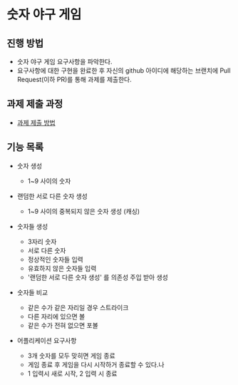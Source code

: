 # 숫자 야구 게임
## 진행 방법
* 숫자 야구 게임 요구사항을 파악한다.
* 요구사항에 대한 구현을 완료한 후 자신의 github 아이디에 해당하는 브랜치에 Pull Request(이하 PR)를 통해 과제를 제출한다.

## 과제 제출 과정
* [과제 제출 방법](https://github.com/next-step/nextstep-docs/tree/master/precourse)

## 기능 목록
- 숫자 생성
    - 1~9 사이의 숫자

- 랜덤한 서로 다른 숫자 생성 
    - 1~9 사이의 중복되지 않은 숫자 생성 (캐싱)
    
- 숫자들 생성
    - 3자리 숫자
    - 서로 다른 숫자
    - 정상적인 숫자들 입력
    - 유효하지 않은 숫자들 입력    
    - '랜덤한 서로 다른 숫자 생성' 를 의존성 주입 받아 생성 

- 숫자들 비교 
    - 같은 수가 같은 자리일 경우 스트라이크 
    - 다른 자리에 있으면 볼 
    - 같은 수가 전혀 없으면 포볼 

- 어플리케이션 요구사항
    - 3개 숫자를 모두 맞히면 게임 종료
    - 게임 종료 후 게임을 다시 시작하거 종료할 수 있다.나
    - 1 입력시 새로 시작, 2 입력 시 종료 
